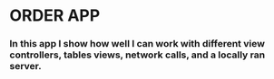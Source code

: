 # ORDER APP

### In this app I show how well I can work with different view controllers, tables views, network calls, and a locally ran server.


